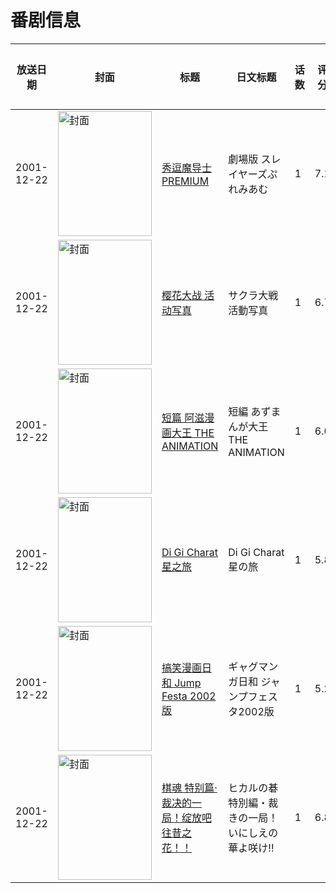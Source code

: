 # 番剧信息

|放送日期|封面|标题|日文标题|话数|评分|评分人数|
|---|---|---|---|---|---|---|
|2001-12-22|<img src="//lain.bgm.tv/pic/cover/c/a8/0c/16841_tSO2O.jpg" alt="封面" style="width:150px;height:200px;object-fit:cover;">|[秀逗魔导士PREMIUM](https://bangumi.tv/subject/16841)|劇場版 スレイヤーズぷれみあむ|1|7.1|145人评分|
|2001-12-22|<img src="//lain.bgm.tv/pic/cover/c/3a/74/20928_z5Lei.jpg" alt="封面" style="width:150px;height:200px;object-fit:cover;">|[樱花大战 活动写真](https://bangumi.tv/subject/20928)|サクラ大戦 活動写真|1|6.7|123人评分|
|2001-12-22|<img src="//lain.bgm.tv/pic/cover/c/c3/87/49977_SbJoo.jpg" alt="封面" style="width:150px;height:200px;object-fit:cover;">|[短篇 阿滋漫画大王 THE ANIMATION](https://bangumi.tv/subject/49977)|短編 あずまんが大王 THE ANIMATION|1|6.0|121人评分|
|2001-12-22|<img src="//lain.bgm.tv/pic/cover/c/74/4c/205300_n2ab5.jpg" alt="封面" style="width:150px;height:200px;object-fit:cover;">|[Di Gi Charat 星之旅](https://bangumi.tv/subject/205300)|Di Gi Charat 星の旅|1|5.8|35人评分|
|2001-12-22|<img src="//lain.bgm.tv/pic/cover/c/75/d8/113443_nzzs9.jpg" alt="封面" style="width:150px;height:200px;object-fit:cover;">|[搞笑漫画日和 Jump Festa 2002版](https://bangumi.tv/subject/113443)|ギャグマンガ日和 ジャンプフェスタ2002版|1|5.2|41人评分|
|2001-12-22|<img src="//lain.bgm.tv/pic/cover/c/9f/f2/208109_l5yL5.jpg" alt="封面" style="width:150px;height:200px;object-fit:cover;">|[棋魂 特别篇·裁决的一局！绽放吧 往昔之花！！](https://bangumi.tv/subject/208109)|ヒカルの碁 特別編・裁きの一局！ いにしえの華よ咲け!!|1|6.8|70人评分|
